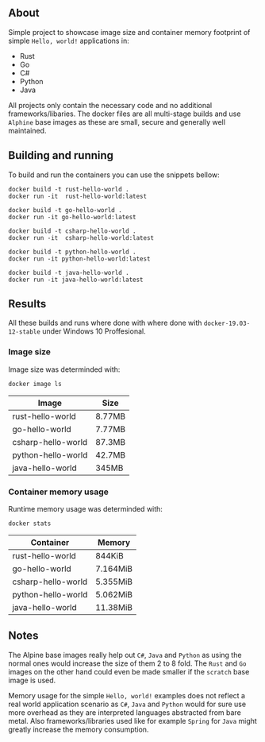 ## About

Simple project to showcase image size and container memory footprint of simple `Hello, world!` applications in:

- Rust
- Go
- C#
- Python
- Java

All projects only contain the necessary code and no additional frameworks/libaries. The docker files are all multi-stage builds and use `Alphine` base images as these are small, secure and generally well maintained.

## Building and running

To build and run the containers you can use the snippets bellow:

```shell
docker build -t rust-hello-world .
docker run -it  rust-hello-world:latest

docker build -t go-hello-world .
docker run -it go-hello-world:latest

docker build -t csharp-hello-world .
docker run -it  csharp-hello-world:latest

docker build -t python-hello-world .
docker run -it python-hello-world:latest

docker build -t java-hello-world .
docker run -it java-hello-world:latest
```

## Results

All these builds and runs where done with where done with `docker-19.03-12-stable` under Windows 10 Proffesional.

### Image size

Image size was determinded with:

```shell
docker image ls
```

| Image | Size |
|---|---|
| rust-hello-world | 8.77MB |
| go-hello-world | 7.77MB |
| csharp-hello-world | 87.3MB |
| python-hello-world | 42.7MB |
| java-hello-world | 345MB |

### Container memory usage

Runtime memory usage was determinded with:

```shell
docker stats
```

| Container | Memory |
|---|---|
| rust-hello-world | 844KiB |
| go-hello-world | 7.164MiB |
| csharp-hello-world | 5.355MiB |
| python-hello-world | 5.062MiB |
| java-hello-world | 11.38MiB |

## Notes

The Alpine base images really help out `C#`, `Java` and `Python` as using the normal ones would increase the size of them 2 to 8 fold. The `Rust` and `Go` images on the other hand could even be made smaller if the `scratch` base image is used.

Memory usage for the simple `Hello, world!` examples does not reflect a real world application scenario as `C#`, `Java` and `Python` would for sure use more overhead as they are interpreted languages abstracted from bare metal. Also frameworks/libraries used like for example `Spring` for `Java` might greatly increase the memory consumption.
